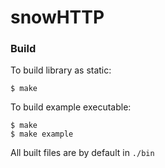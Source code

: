 # snowHTTP

### Build
To build library as static:
```console
$ make
```

To build example executable:
```console
$ make
$ make example
```

All built files are by default in `./bin`